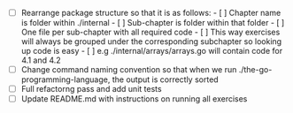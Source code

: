 - [ ] Rearrange package structure so that it is as follows:
        - [ ] Chapter name is folder within ./internal
        - [ ] Sub-chapter is folder within that folder
        - [ ] One file per sub-chapter with all required code
        - [ ] This way exercises will always be grouped under the corresponding subchapter so looking up code is easy
        - [ ] e.g ./internal/arrays/arrays.go will contain code for 4.1 and 4.2
- [ ] Change command naming convention so that when we run ./the-go-programming-language, the output is correctly sorted
- [ ] Full refactorng pass and add unit tests
- [ ] Update README.md with instructions on running all exercises